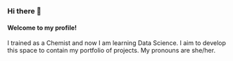 ### Hi there 👋

#### Welcome to my profile!
I trained as a Chemist and now I am learning Data Science. I aim to develop this space to contain my portfolio of projects.
My pronouns are she/her.

<!--
**laura1machado1delostoyos/laura1machado1delostoyos** is a ✨ _special_ ✨ repository because its `README.md` (this file) appears on your GitHub profile.

Here are some ideas to get you started:

- 🔭 I’m currently working on ...
- 🌱 I’m currently learning ...
- 👯 I’m looking to collaborate on ...
- 🤔 I’m looking for help with ...
- 💬 Ask me about ...
- 📫 How to reach me: ...
- 😄 Pronouns: ...
- ⚡ Fun fact: ...
-->
